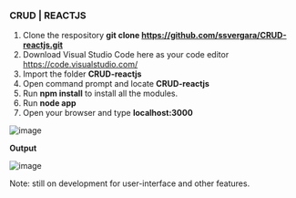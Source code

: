 ### CRUD | REACTJS

1. Clone the respository **git clone https://github.com/ssvergara/CRUD-reactjs.git**
2. Download Visual Studio Code here as your code editor https://code.visualstudio.com/
3. Import the folder **CRUD-reactjs**
4. Open command prompt and locate **CRUD-reactjs**
5. Run **npm install** to install all the modules.
5. Run **node app**
6. Open your browser and type **localhost:3000**

![image](https://user-images.githubusercontent.com/44419783/54101609-85155500-43ff-11e9-8128-3739049f6973.png)

**Output**

![image](https://user-images.githubusercontent.com/44419783/54101630-a5ddaa80-43ff-11e9-84da-e2ea96aa8f09.png)


Note: still on development for user-interface and other features.
